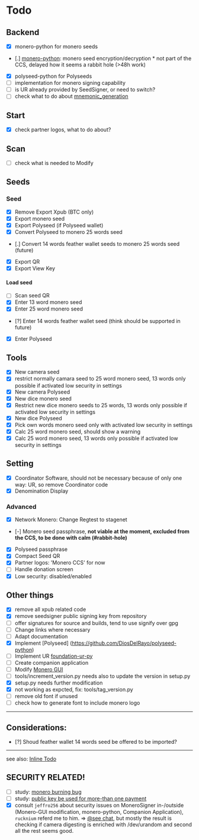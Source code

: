 # Todo
## Backend
- [x] monero-python for monero seeds
- [.] [monero-python](https://github.com/DiosDelRayo/monero-python/Todo.md): monero seed encryption/decryption * not part of the CCS, delayed how it seems a rabbit hole (>48h work)
- [x] polyseed-python for Polyseeds
- [ ] implementation for monero signing capability
- [ ] is UR already provided by SeedSigner, or need to switch?
- [ ] check what to do about [mnemonic_generation](src/seedsigner/helpers/mnemonic_generation.py)
## Start
- [x] check partner logos, what to do about?
## Scan
- [ ] check what is needed to Modify
## Seeds
### Seed
- [x] Remove Export Xpub (BTC only)
- [x] Export monero seed
- [x] Export Polyseed (if Polyseed wallet)
- [x] Convert Polyseed to monero 25 words seed
- [.] Convert 14 words feather wallet seeds to monero 25 words seed (future)
- [x] Export QR
- [x] Export View Key
#### Load seed
- [ ] Scan seed QR
- [x] Enter 13 word monero seed
- [x] Enter 25 word monero seed
- [?] Enter 14 words feather wallet seed (think should be supported in future)
- [x] Enter Polyseed
## Tools
- [x] New camera seed
- [x] restrict normally camara seed to 25 word monero seed, 13 words only possible if activated low security in settings
- [x] New camera Polyseed
- [x] New dice monero seed
- [x] Restrict new dice monero seeds to 25 words, 13 words only possible if activated low security in settings
- [x] New dice Polyseed
- [x] Pick own words monero seed only with activated low security in settings
- [x] Calc 25 word monero seed, should show a warning
- [x] Calc 25 word monero seed, 13 words only possible if activated low security in settings
## Setting
- [x] Coordinator Software, should not be necessary because of only one way: UR, so remove Coordinator code
- [x] Denomination Display
### Advanced
- [x] Network Monero: Change Regtest to stagenet
- [-] Monero seed passphrase, __not viable at the moment, excluded from the CCS, to be done with calm (#rabbit-hole)__
- [x] Polyseed passphrase
- [x] Compact Seed QR
- [x] Partner logos: 'Monero CCS' for now
- [ ] Handle donation screen
- [x] Low security: disabled/enabled

## Other things
- [x] remove all xpub related code
- [x] remove seedsigner public signing key from repository
- [ ] offer signatures for source and builds, tend to use signify over gpg
- [ ] Change links where necessary
- [ ] Adapt documentation
- [x] Implement [Polyseed] (https://github.com/DiosDelRayo/polyseed-python)
- [ ] Implement UR [foundation-ur-py](https://github.com/DiosDelRayo/foundation-ur-py)
- [ ] Create companion application
- [ ] Modify [Monero GUI](https://github.com/DiosDelRayo/monero-gui)
- [ ] tools/increment_version.py needs also to update the version in setup.py
- [x] setup.py needs further modification
- [x] not working as expcted, fix: tools/tag_version.py
- [ ] remove old font if unused
- [ ] check how to generate font to include monero logo
---
## Considerations:
- [?] Shoud feather wallet 14 words seed be offered to be imported?
---
see also: [Inline Todo](INLINE_TODO.md)

## SECURITY RELATED!
- [ ] study: [monero burning bug](https://www.getmonero.org/2018/09/25/a-post-mortum-of-the-burning-bug.html)
- [ ] study: [public key be used for more-than one payment](https://monero.stackexchange.com/questions/4163/can-a-one-time-public-key-be-used-for-more-than-one-payment)
- [x] consult `jeffro256` about security issues on MoneroSigner in-/outside (Monero-GUI modification, monero-python, Companion Application), `rucknium` referd me to him. => [@see chat](chat-monero-community.txt), but mostly the result is checking if camera digesting is enriched with /dev/urandom and second all the rest seems good.
